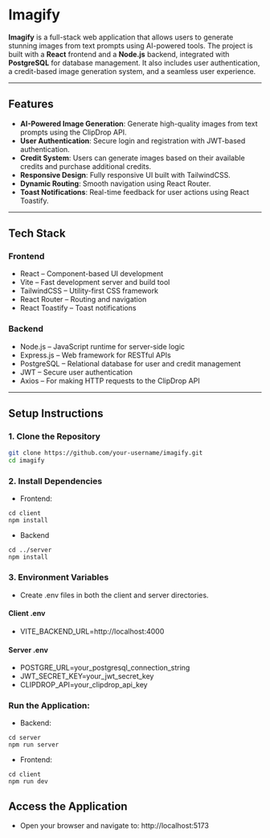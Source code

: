 # Imagify

**Imagify** is a full-stack web application that allows users to generate stunning images from text prompts using AI-powered tools. The project is built with a **React** frontend and a **Node.js** backend, integrated with **PostgreSQL** for database management. It also includes user authentication, a credit-based image generation system, and a seamless user experience.

---

## Features

- **AI-Powered Image Generation**: Generate high-quality images from text prompts using the ClipDrop API.
- **User Authentication**: Secure login and registration with JWT-based authentication.
- **Credit System**: Users can generate images based on their available credits and purchase additional credits.
- **Responsive Design**: Fully responsive UI built with TailwindCSS.
- **Dynamic Routing**: Smooth navigation using React Router.
- **Toast Notifications**: Real-time feedback for user actions using React Toastify.

---

## Tech Stack

### Frontend
- React – Component-based UI development
- Vite – Fast development server and build tool
- TailwindCSS – Utility-first CSS framework
- React Router – Routing and navigation
- React Toastify – Toast notifications

### Backend
- Node.js – JavaScript runtime for server-side logic
- Express.js – Web framework for RESTful APIs
- PostgreSQL – Relational database for user and credit management
- JWT – Secure user authentication
- Axios – For making HTTP requests to the ClipDrop API

---

## Setup Instructions

### 1. Clone the Repository

```bash
git clone https://github.com/your-username/imagify.git
cd imagify
```
### 2. Install Dependencies
- Frontend:
```
cd client
npm install
```

- Backend
```
cd ../server
npm install
```

### 3. Environment Variables
- Create .env files in both the client and server directories.
#### Client .env
- VITE_BACKEND_URL=http://localhost:4000

#### Server .env
- POSTGRE_URL=your_postgresql_connection_string
- JWT_SECRET_KEY=your_jwt_secret_key
- CLIPDROP_API=your_clipdrop_api_key

### Run the Application:
- Backend:
```
cd server
npm run server
```

- Frontend:
```
cd client
npm run dev
```

## Access the Application
- Open your browser and navigate to:
http://localhost:5173 
